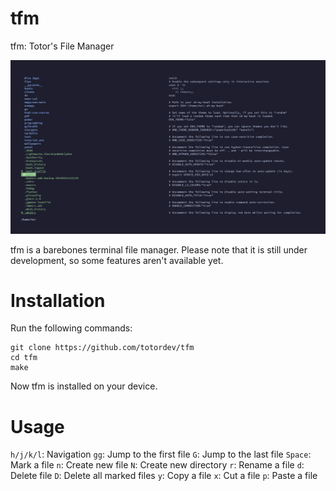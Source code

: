 # tfm

tfm: Totor's File Manager

![](https://github.com/totordev/tfm/blob/main/Feb18_04:24:35PM.png?raw=true)

tfm is a barebones terminal file manager. Please note that it is still under development, so some features aren't available yet.

# Installation

Run the following commands:
```
git clone https://github.com/totordev/tfm
cd tfm
make
```

Now tfm is installed on your device.

# Usage

`h/j/k/l`: Navigation
`gg`: Jump to the first file
`G`: Jump to the last file
`Space`: Mark a file
`n`: Create new file
`N`: Create new directory
`r`: Rename a file
`d`: Delete file
`D`: Delete all marked files
`y`: Copy a file
`x`: Cut a file
`p`: Paste a file
